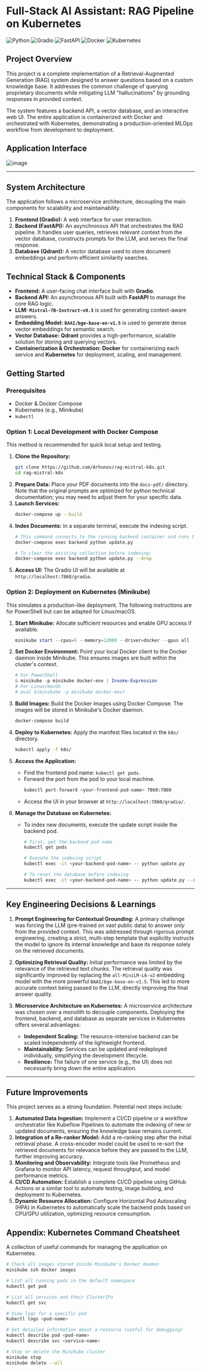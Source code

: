 # Full-Stack AI Assistant: RAG Pipeline on Kubernetes

![Python](https://img.shields.io/badge/Python-3.10%2B-blue?style=for-the-badge&logo=python)
![Gradio](https://img.shields.io/badge/Gradio-4.0%2B-orange?style=for-the-badge&logo=gradio)
![FastAPI](https://img.shields.io/badge/FastAPI-0.100%2B-green?style=for-the-badge&logo=fastapi)
![Docker](https://img.shields.io/badge/Docker-20.10%2B-blue?style=for-the-badge&logo=docker)
![Kubernetes](https://img.shields.io/badge/Kubernetes-1.25%2B-blue?style=for-the-badge&logo=kubernetes)

## Project Overview

This project is a complete implementation of a Retrieval-Augmented Generation (RAG) system designed to answer questions based on a custom knowledge base. It addresses the common challenge of querying proprietary documents while mitigating LLM "hallucinations" by grounding responses in provided context.

The system features a backend API, a vector database, and an interactive web UI. The entire application is containerized with Docker and orchestrated with Kubernetes, demonstrating a production-oriented MLOps workflow from development to deployment.

## Application Interface

![image](https://github.com/user-attachments/assets/00313146-a643-40c8-b657-384d1cf291b6)

---

## System Architecture

The application follows a microservice architecture, decoupling the main components for scalability and maintainability.

1.  **Frontend (Gradio):** A web interface for user interaction.
2.  **Backend (FastAPI):** An asynchronous API that orchestrates the RAG pipeline. It handles user queries, retrieves relevant context from the vector database, constructs prompts for the LLM, and serves the final response.
3.  **Database (Qdrant):** A vector database used to store document embeddings and perform efficient similarity searches.

## Technical Stack & Components

*   **Frontend:** A user-facing chat interface built with **Gradio**.
*   **Backend API:** An asynchronous API built with **FastAPI** to manage the core RAG logic.
*   **LLM:** **`Mistral-7B-Instruct-v0.3`** is used for generating context-aware answers.
*   **Embedding Model:** **`BAAI/bge-base-en-v1.5`** is used to generate dense vector embeddings for semantic search.
*   **Vector Database:** **Qdrant** provides a high-performance, scalable solution for storing and querying vectors.
*   **Containerization & Orchestration:** **Docker** for containerizing each service and **Kubernetes** for deployment, scaling, and management.

## Getting Started

### Prerequisites
*   Docker & Docker Compose
*   Kubernetes (e.g., Minikube)
*   `kubectl`

### Option 1: Local Development with Docker Compose

This method is recommended for quick local setup and testing.

1.  **Clone the Repository:**
    ```bash
    git clone https://github.com/Arhunov/rag-mistral-k8s.git
    cd rag-mistral-k8s
    ```
2.  **Prepare Data:** Place your PDF documents into the `docs-pdf/` directory. Note that the original prompts are optimized for python technical documentation; you may need to adjust them for your specific data.
3.  **Launch Services:**
    ```bash
    docker-compose up --build
    ```
4.  **Index Documents:** In a separate terminal, execute the indexing script.
    ```bash
    # This command connects to the running backend container and runs the script
    docker-compose exec backend python update.py

    # To clear the existing collection before indexing:
    docker-compose exec backend python update.py --drop
    ```
5.  **Access UI:** The Gradio UI will be available at `http://localhost:7860/gradio`.

### Option 2: Deployment on Kubernetes (Minikube)

This simulates a production-like deployment. The following instructions are for PowerShell but can be adapted for Linux/macOS.

1.  **Start Minikube:** Allocate sufficient resources and enable GPU access if available.
    ```powershell
    minikube start --cpus=5 --memory=12000 --driver=docker --gpus all
    ```
2.  **Set Docker Environment:** Point your local Docker client to the Docker daemon inside Minikube. This ensures images are built within the cluster's context.
    ```powershell
    # For PowerShell
    & minikube -p minikube docker-env | Invoke-Expression
    # For Linux/macOS
    # eval $(minikube -p minikube docker-env)
    ```
3.  **Build Images:** Build the Docker images using Docker Compose. The images will be stored in Minikube's Docker daemon.
    ```bash
    docker-compose build
    ```
4.  **Deploy to Kubernetes:** Apply the manifest files located in the `k8s/` directory.
    ```bash
    kubectl apply -f k8s/
    ```
5.  **Access the Application:**
    *   Find the frontend pod name: `kubectl get pods`.
    *   Forward the port from the pod to your local machine.
        ```bash
        kubectl port-forward <your-frontend-pod-name> 7860:7860
        ```
    *   Access the UI in your browser at `http://localhost:7860/gradio/`.

6.  **Manage the Database on Kubernetes:**
    *   To index new documents, execute the update script inside the backend pod.
        ```bash
        # First, get the backend pod name
        kubectl get pods

        # Execute the indexing script
        kubectl exec -it <your-backend-pod-name> -- python update.py

        # To reset the database before indexing
        kubectl exec -it <your-backend-pod-name> -- python update.py --drop
        ```

---

## Key Engineering Decisions & Learnings

1.  **Prompt Engineering for Contextual Grounding:** A primary challenge was forcing the LLM (pre-trained on vast public data) to answer *only* from the provided context. This was addressed through rigorous prompt engineering, creating a strict, multi-step template that explicitly instructs the model to ignore its internal knowledge and base its response solely on the retrieved documents.

2.  **Optimizing Retrieval Quality:** Initial performance was limited by the relevance of the retrieved text chunks. The retrieval quality was significantly improved by replacing the `all-MiniLM-L6-v2` embedding model with the more powerful `BAAI/bge-base-en-v1.5`. This led to more accurate context being passed to the LLM, directly improving the final answer quality.

3.  **Microservice Architecture on Kubernetes:** A microservice architecture was chosen over a monolith to decouple components. Deploying the frontend, backend, and database as separate services in Kubernetes offers several advantages:
    *   **Independent Scaling:** The resource-intensive backend can be scaled independently of the lightweight frontend.
    *   **Maintainability:** Services can be updated and redeployed individually, simplifying the development lifecycle.
    *   **Resilience:** The failure of one service (e.g., the UI) does not necessarily bring down the entire application.

---

## Future Improvements

This project serves as a strong foundation. Potential next steps include:

1.  **Automated Data Ingestion:** Implement a CI/CD pipeline or a workflow orchestrator like Kubeflow Pipelines to automate the indexing of new or updated documents, ensuring the knowledge base remains current.
2.  **Integration of a Re-ranker Model:** Add a re-ranking step after the initial retrieval phase. A cross-encoder model could be used to re-sort the retrieved documents for relevance before they are passed to the LLM, further improving accuracy.
3.  **Monitoring and Observability:** Integrate tools like Prometheus and Grafana to monitor API latency, request throughput, and model performance metrics.
4.  **CI/CD Automation:** Establish a complete CI/CD pipeline using GitHub Actions or a similar tool to automate testing, image building, and deployment to Kubernetes.
5.  **Dynamic Resource Allocation:** Configure Horizontal Pod Autoscaling (HPA) in Kubernetes to automatically scale the backend pods based on CPU/GPU utilization, optimizing resource consumption.

## Appendix: Kubernetes Command Cheatsheet

A collection of useful commands for managing the application on Kubernetes.

```bash
# Check all images stored inside Minikube's Docker daemon
minikube ssh docker images

# List all running pods in the default namespace
kubectl get pod

# List all services and their ClusterIPs
kubectl get svc

# View logs for a specific pod
kubectl logs <pod-name>

# Get detailed information about a resource (useful for debugging)
kubectl describe pod <pod-name>
kubectl describe svc <service-name>

# Stop or delete the Minikube cluster
minikube stop
minikube delete --all
```
